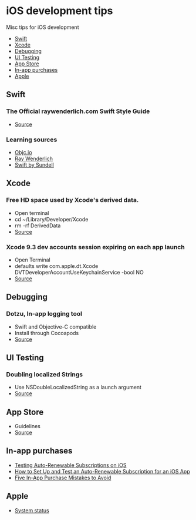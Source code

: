 # iOS development tips
Misc tips for iOS development
- [Swift](https://github.com/nigarcia88/ios_tips#swift)
- [Xcode](https://github.com/nigarcia88/ios_tips#xcode)
- [Debugging](https://github.com/nigarcia88/ios_tips#debugging)
- [UI Testing](https://github.com/nigarcia88/ios_tips#ui-testing)
- [App Store](https://github.com/nigarcia88/ios_tips#app-store)
- [In-app purchases](https://github.com/nigarcia88/ios_tips#in-app-purchases)
- [Apple](https://github.com/nigarcia88/ios_tips#apple)

## Swift

### The Official raywenderlich.com Swift Style Guide
- [Source](https://github.com/raywenderlich/swift-style-guide)

### Learning sources
- [Objc.io](https://www.objc.io/)
- [Ray Wenderlich](https://www.raywenderlich.com/)
- [Swift by Sundell](https://www.swiftbysundell.com/)

## Xcode

### Free HD space used by Xcode's derived data.
- Open terminal
- cd ~/Library/Developer/Xcode
- rm -rf DerivedData
- [Source](https://twitter.com/johnsundell/status/982274922528563200)

### Xcode 9.3 dev accounts session expiring on each app launch
- Open Terminal
- defaults write com.apple.dt.Xcode DVTDeveloperAccountUseKeychainService -bool NO
- [Source](https://stackoverflow.com/questions/49675844/xcode-9-3-session-expires-every-time-i-close-and-re-open-xcode)

## Debugging

### Dotzu, In-app logging tool
- Swift and Objective-C compatible
- Install through Cocoapods
- [Source](https://github.com/remirobert/Dotzu)

## UI Testing

### Doubling localized Strings
- Use NSDoubleLocalizedString as a launch argument
- [Source](https://twitter.com/JordanMorgan10/status/976611947767521285)

## App Store
- Guidelines
- [Source](https://developer.apple.com/app-store/guidelines/)

## In-app purchases
- [Testing Auto-Renewable Subscriptions on iOS](http://davidbarnard.com/post/164337147440/testing-auto-renewable-subscriptions-on-ios)
- [How to Set Up and Test an Auto-Renewable Subscription for an iOS App](https://savvyapps.com/blog/how-setup-test-auto-renewable-subscription-ios-app)
- [Five In-App Purchase Mistakes to Avoid](https://cocoacasts.com/five-in-app-purchase-mistakes-to-avoid)

## Apple
- [System status](https://www.apple.com/support/systemstatus/)
